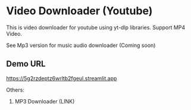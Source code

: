 # Video Downloader (Youtube)

This is video downloader for youtube using yt-dlp libraries.
Support MP4 Video. 

See Mp3 version for music audio downloader (Coming soon)



## Demo URL

https://5g2rzdeptz6wrltb2fgeul.streamlit.app

Others:
1. MP3 Downloader (LINK)
